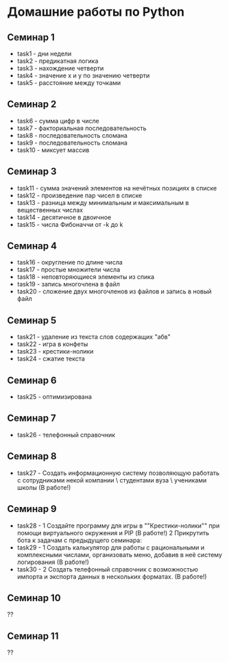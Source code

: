 # Домашние работы по Python

## Семинар 1

* task1 - дни недели
* task2 - предикатная логика
* task3 - нахождение четверти 
* task4 - значение x и y по значению четверти
* task5 - расстояние между точками

## Семинар 2

* task6 - сумма цифр в числе
* task7 - факториальная последовательность
* task8 - последовательность сломана
* task9 - последовательность сломана
* task10 - миксует массив

## Семинар 3

* task11 - сумма значений элементов на нечётных позициях в списке
* task12 - произведение пар чисел в списке
* task13 - разница между минимальным и максимальным в вещественных числах
* task14 - десятичное в двоичное
* task15 - числа Фибоначчи от -k до k

## Семинар 4

* task16 - округление по длине числа
* task17 - простые множители числа
* task18 - неповторяющиеся элементы из спика
* task19 - запись многочлена в файл
* task20 - сложение двух многочленов из файлов и запись в новый файл

## Семинар 5

* task21 - удаление из текста слов содержащих "абв"
* task22 - игра в конфеты
* task23 - крестики-нолики
* task24 - сжатие текста

## Семинар 6

* task25 - оптимизирована 

## Семинар 7

* task26 - телефонный справочник 

## Семинар 8

* task27 - Создать информационную систему позволяющую работать с сотрудниками некой компании \ студентами вуза \ учениками школы (В работе!)

## Семинар 9

* task28 -  1 Создайте программу для игры в ""Крестики-нолики"" при помощи виртуального окружения и PIP
(В работе!)
2 Прикрутить бота к задачам с предыдущего семинара:
* task29 -  1 Создать калькулятор для работы с рациональными и комплексными числами, организовать меню, добавив в неё систему логирования (В работе!)
* task30 -  2 Создать телефонный справочник с возможностью импорта и экспорта данных в нескольких форматах. (В работе!)

## Семинар 10

??

## Семинар 11

??